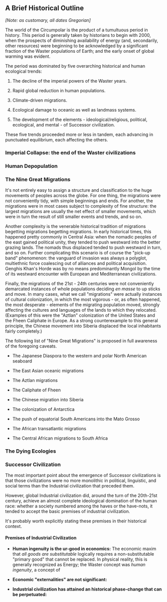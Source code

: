## A Brief Historical Outline

_[Note: as customary, all dates Gregorian]_

The world of the Circumpolar is the product of a tumultuous period in history. This period is generally taken by historians to begin with 2000, when the prospects of diminishing availability of energy (and, secondarily, other resources) were beginning to be acknowledged by a significant fraction of the Waster populations of Earth; and the early onset of global warming was evident.

The period was dominated by five overarching historical and human ecological trends:

1. The decline of the imperial powers of the Waster years.

2. Rapid global reduction in human populations.

3. Climate-driven migrations.

4. Ecological damage to oceanic as well as landmass systems.

5. The development of the elements - ideological/religious, political, ecological, and mental - of Successor civilization.

These five trends proceeded more or less in tandem, each advancing in punctuated equilibrium, each affecting the others.

### Imperial Collapse: the end of the Waster civilizations

### Human Depopulation

### The Nine Great Migrations

It&apos;s not entirely easy to assign a structure and classification to the huge movements of peoples across the globe. For one thing, the migrations were not conveniently tidy, with simple beginnings and ends. For another, the migrations were in most cases subject to complexity of fine structure: the largest migrations are usually the net effect of smaller movements, which were in turn the result of still smaller events and trends, and so on.

Another complexity is the venerable historical tradition of migrations begetting migrations begetting migrations. In early historical times, this happened pretty commonly in Central Asia: when the nomadic peoples of the east gained political unity, they tended to push westward into the better grazing lands. The nomads thus displaced tended to push westward in turn, and so on. Further complicating this scenario is of course the "pick-up band" phenomenon: the vanguard of invasion was always a polyglot, multiethnic force coalescing out of alliances and political acquisition. Genghis Khan&apos;s Horde was by no means predominantly Mongol by the time of its westward encounter with European and Mediterranean civilizations. 

Finally, the migrations of the 21st - 24th centuries were not conveniently demarcated instances of whole populations deciding _en masse_ to up sticks and move. In many cases, what we call "migrations" were actually instances of cultural colonization, in which the most vigorous - or, as often happened, the most desperate - elements of the migrating population moved, strongly affecting the cultures and languages of the lands to which they relocated. (Examples of this were the "Aztlan" colonization of the United States and the Fheen Caliphate in Europe. As a strong counterexample to this general principle, the Chinese movement into Siberia displaced the local inhabitants fairly completely.)

The following list of "Nine Great Migrations" is proposed in full awareness of the foregoing caveats.

* The Japanese Diaspora to the western and polar North American seaboard

* The East Asian oceanic migrations

* The Aztlan migrations

* The Caliphate of Fheen

* The Chinese migration into Siberia

* The colonization of Antarctica

* The push of equatorial South Americans into the Mato Grosso

* The African transatlantic migrations

* The Central African migrations to South Africa






### The Dying Ecologies

### Successor Civilization

The most important point about the emergence of Successor civilizations is that those civilizations were no more monolithic in political, linguistic, and social terms than the Industrial civilization that preceded them. 

However, global Industrial civilization did, around the turn of the 20th-21st century, achieve an almost complete ideological domination of the human race: whether a society numbered among the haves or the have-nots, it tended to accept the basic premises of industrial civilization.

It's probably worth explicitly stating these premises in their historical context.

#### Premises of Industrial Civilization

 - __Human ingenuity is the ur-good in economics:__ The economic maxim that _all goods are substitutable_ logically requires a non-substitutable "primary good" that cannot be replaced. In physical reality, this is generally recognized as Energy; the Waster concept was _human ingenuity_, a concept of 

 - __Economic "externalities" are not significant:__

 - __Industrial civilization has attained an historical phase-change that can be perpetuated:__
 




